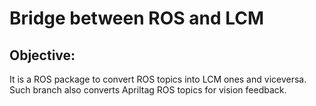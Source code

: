 # Bridge between ROS and LCM

## Objective:

It is a ROS package to convert ROS topics into LCM ones and viceversa.
Such branch also converts Apriltag ROS topics for vision feedback.
